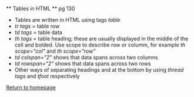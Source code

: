 ** Tables in HTML ** pg 130

- Tables are written in HTML using tags *table*
- *tr tags* = table row
- *td tags* = table data
- *th tags* = table heading; these are usually displayed in the middle of the cell and bolded. Use scope to describe row or columm, for example *th scope="col"* and *th scope="row"*
- *td colspan="2"* shows that data spans across two columns
- *td rowspan="2"* shows that data spans across two rows
- Other ways of separating headings and at the bottom by using *thread tags* and *tfoot* respectively




[Return to homepage](README.md)